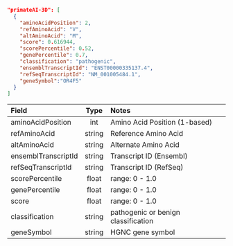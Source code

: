 ```json
"primateAI-3D": [
  {
    "aminoAcidPosition": 2,
    "refAminoAcid": "V",
    "altAminoAcid": "M",
    "score": 0.616944,
    "scorePercentile": 0.52,
    "genePercentile": 0.7,
    "classification": "pathogenic",    
    "ensemblTranscriptId": "ENST00000335137.4",
    "refSeqTranscriptId": "NM_001005484.1",
    "geneSymbol":"OR4F5" 
  }
]
```

| Field               |  Type  | Notes                               |
|:--------------------|:------:|:------------------------------------|
| aminoAcidPosition   |  int   | Amino Acid Position (1-based)       |
| refAminoAcid        | string | Reference Amino Acid                |
| altAminoAcid        | string | Alternate Amino Acid                |
| ensemblTranscriptId | string | Transcript ID (Ensembl)             |
| refSeqTranscriptId  | string | Transcript ID (RefSeq)              |
| scorePercentile     | float  | range: 0 - 1.0                      |
| genePercentile      | float  | range: 0 - 1.0                      |
| score               | float  | range: 0 - 1.0                      |
| classification      | string | pathogenic or benign classification |
| geneSymbol          | string | HGNC gene symbol                    |